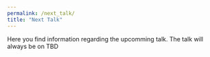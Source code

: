 ```yaml
---
permalink: /next_talk/
title: "Next Talk"
---
```


Here you find information regarding the upcomming talk. The talk will always be on TBD
